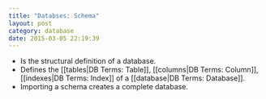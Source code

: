 ```yaml
---
title: "Databses: Schema" 
layout: post
category: database
date: 2015-03-05 22:19:39 
---
```


- Is the structural definition of a database.
- Defines the [[tables|DB Terms: Table]], [[columns|DB Terms: Column]], [[indexes|DB Terms: Index]] of a [[database|DB Terms: Database]].
- Importing a schema creates a complete database.